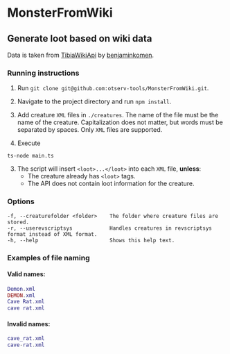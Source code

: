 # MonsterFromWiki

## Generate loot based on wiki data

Data is taken from [TibiaWikiApi](https://github.com/benjaminkomen/TibiaWikiApi) by [benjaminkomen](https://github.com/benjaminkomen).

### Running instructions

1. Run `git clone git@github.com:otserv-tools/MonsterFromWiki.git`.

2. Navigate to the project directory and run `npm install`.

3. Add creature `XML` files in `./creatures`. The name of the file must be the name of the creature. Capitalization does not matter, but words must be separated by spaces. Only `XML` files are supported.

4. Execute

```
ts-node main.ts
```

3. The script will insert `<loot>...</loot>` into each `XML` file, **unless**:
   - The creature already has `<loot>` tags.
   - The API does not contain loot information for the creature.

### Options
```
-f, --creaturefolder <folder>    The folder where creature files are stored.
-r, --userevscriptsys            Handles creatures in revscriptsys format instead of XML format.
-h, --help                       Shows this help text.
```

### Examples of file naming
#### Valid names:

```lua
Demon.xml
DEMON.xml
Cave Rat.xml
cave rat.xml
```

#### Invalid names:

```lua
cave_rat.xml
cave-rat.xml
```
